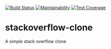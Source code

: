 [![Build Status](https://travis-ci.com/davidokonji/stackoverflow-clone.svg?branch=develop)](https://travis-ci.com/davidokonji/stackoverflow-clone)
[![Maintainability](https://api.codeclimate.com/v1/badges/46699861fd280f8d1f2f/maintainability)](https://codeclimate.com/github/davidokonji/stackoverflow-clone/maintainability)
[![Test Coverage](https://api.codeclimate.com/v1/badges/46699861fd280f8d1f2f/test_coverage)](https://codeclimate.com/github/davidokonji/stackoverflow-clone/test_coverage)

# stackoverflow-clone
A simple stack overflow clone
